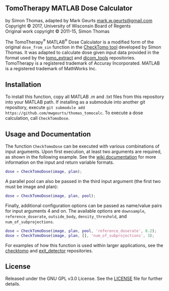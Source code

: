 ## TomoTherapy MATLAB Dose Calculator

by Simon Thomas, adapted by Mark Geurts <mark.w.geurts@gmail.com>
<br>Copyright &copy; 2017, University of Wisconsin Board of Regents
<br>Original work copyright &copy; 2011-15, Simon Thomas 

The TomoTherapy<sup>&reg;</sup> MATLAB<sup>&reg;</sup> Dose Calculator is a modified form of the original `dose_from_sin` function in the [CheckTomo tool](http://onlinelibrary.wiley.com/doi/10.1118/1.3668061/full) developed by Simon Thomas. It was adapted to calculate dose given input data provided in the format used by the [tomo_extract](https://github.com/mwgeurts/tomo_extract) and [dicom_tools](https://github.com/mwgeurts/dicom_tools) repositories. TomoTherapy is a registered trademark of Accuray Incorporated. MATLAB is a registered trademark of MathWorks Inc.

## Installation

To install this function, copy all MATLAB .m and .txt files from this repository into your MATLAB path. If installing as a submodule into another git repository, execute `git submodule add https://github.com/mwgeurts/thomas_tomocalc`. To execute a dose calculation, call `CheckTomoDose`.

## Usage and Documentation

The function `CheckTomoDose` can be executed with various combinations of input arguments. Upon first execution, at least two arguments are required, as shown in the following example. See the [wiki documentation](https://github.com/mwgeurts/checktomo/wiki/Dose-Calculator-Inputs) for more information on the input and return variable formats.

```matlab
dose = CheckTomoDose(image, plan);
```

A parallel pool can also be passed in the third input argument (the first two must be image and plan):

```matlab
dose = CheckTomoDose(image, plan, pool);
```

Finally, additional configuration options can be passed as name/value pairs for input arguments 4 and on. The available options are `downsample`, `reference_doserate`, `outside_body`, `density_threshold`, and `num_of_subprojections`.

```matlab
dose = CheckTomoDose(image, plan, pool, 'reference_doserate', 8.2);
dose = CheckTomoDose(image, plan, [], 'num_of_subprojections', 3);
```

For examples of how this function is used within larger applications, see the [checktomo](https://github.com/mwgeurts/checktomo) and [exit_detector](https://github.com/mwgeurts/exit_detector) repositories.

## License

Released under the GNU GPL v3.0 License.  See the [LICENSE](LICENSE) file for further details.
